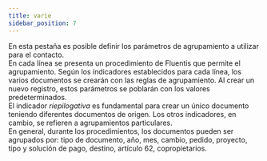 ```yaml
---
title: varie
sidebar_position: 7
---
```


En esta pestaña es posible definir los parámetros de agrupamiento a utilizar para el contacto.  
En cada línea se presenta un procedimiento de Fluentis que permite el agrupamiento. Según los indicadores establecidos para cada línea, los varios documentos se crearán con las reglas de agrupamiento. Al crear un nuevo registro, estos parámetros se poblarán con los valores predeterminados.  
El indicador *riepilogativa* es fundamental para crear un único documento teniendo diferentes documentos de origen. Los otros indicadores, en cambio, se refieren a agrupamientos particulares.  
En general, durante los procedimientos, los documentos pueden ser agrupados por: tipo de documento, año, mes, cambio, pedido, proyecto, tipo y solución de pago, destino, artículo 62, copropietarios.